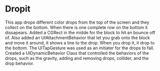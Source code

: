 # Dropit
This app drops different color drops from the top of the screen and
they collect on the bottom. When there is one complete row on the bottom 
it dissapears. Added a CGRect in the midde for the block to hit an bounce off
of. Also added an UIAttachmentBehavior that let you grab onto the block and move 
it around, it shows a line to the drop. When you drop it, it drop to the bottom.
The UITapGesture was used as an initiater for the drops to fall. Created a UIDynamicBehavior Class
that controlled the behaviors of the drops, such as the gravity, adding and removing drops,
collider, and the drop behavior.
